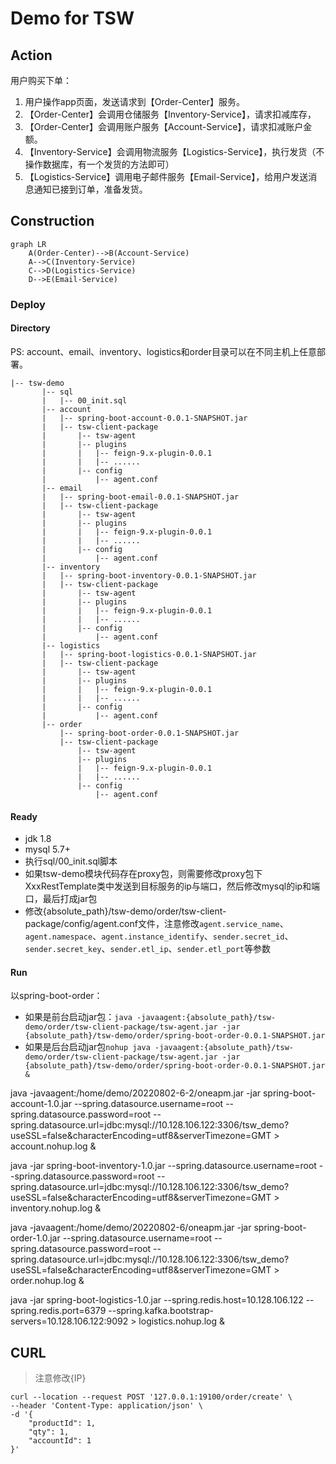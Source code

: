 # Demo for TSW

## Action

用户购买下单：
1. 用户操作app页面，发送请求到【Order-Center】服务。
2. 【Order-Center】会调用仓储服务【Inventory-Service】，请求扣减库存，
3. 【Order-Center】会调用账户服务【Account-Service】，请求扣减账户金额。
4. 【Inventory-Service】会调用物流服务【Logistics-Service】，执行发货（不操作数据库，有一个发货的方法即可）
5. 【Logistics-Service】调用电子邮件服务【Email-Service】，给用户发送消息通知已接到订单，准备发货。

## Construction

```mermaid
graph LR
    A(Order-Center)-->B(Account-Service)
    A-->C(Inventory-Service)
    C-->D(Logistics-Service)
    D-->E(Email-Service)
```

### Deploy

#### Directory

PS: account、email、inventory、logistics和order目录可以在不同主机上任意部署。
```
|-- tsw-demo
       |-- sql
       |   |-- 00_init.sql
       |-- account
       |   |-- spring-boot-account-0.0.1-SNAPSHOT.jar
       |   |-- tsw-client-package
       |       |-- tsw-agent
       |       |-- plugins
       |       |   |-- feign-9.x-plugin-0.0.1
       |       |   |-- ......
       |       |-- config
       |           |-- agent.conf
       |-- email
       |   |-- spring-boot-email-0.0.1-SNAPSHOT.jar
       |   |-- tsw-client-package
       |       |-- tsw-agent
       |       |-- plugins
       |       |   |-- feign-9.x-plugin-0.0.1
       |       |   |-- ......
       |       |-- config
       |           |-- agent.conf
       |-- inventory
       |   |-- spring-boot-inventory-0.0.1-SNAPSHOT.jar
       |   |-- tsw-client-package
       |       |-- tsw-agent
       |       |-- plugins
       |       |   |-- feign-9.x-plugin-0.0.1
       |       |   |-- ......
       |       |-- config
       |           |-- agent.conf
       |-- logistics
       |   |-- spring-boot-logistics-0.0.1-SNAPSHOT.jar
       |   |-- tsw-client-package
       |       |-- tsw-agent
       |       |-- plugins
       |       |   |-- feign-9.x-plugin-0.0.1
       |       |   |-- ......
       |       |-- config
       |           |-- agent.conf
       |-- order
           |-- spring-boot-order-0.0.1-SNAPSHOT.jar
           |-- tsw-client-package
               |-- tsw-agent
               |-- plugins
               |   |-- feign-9.x-plugin-0.0.1
               |   |-- ......
               |-- config
                   |-- agent.conf
```
#### Ready

- jdk 1.8
- mysql 5.7+
- 执行sql/00_init.sql脚本
- 如果tsw-demo模块代码存在proxy包，则需要修改proxy包下XxxRestTemplate类中发送到目标服务的ip与端口，然后修改mysql的ip和端口，最后打成jar包
- 修改{absolute_path}/tsw-demo/order/tsw-client-package/config/agent.conf文件，注意修改```agent.service_name```、```agent.namespace```、```agent.instance_identify```、```sender.secret_id```、```sender.secret_key```、```sender.etl_ip```、```sender.etl_port```等参数

#### Run

以spring-boot-order：
- 如果是前台启动jar包：```java -javaagent:{absolute_path}/tsw-demo/order/tsw-client-package/tsw-agent.jar -jar {absolute_path}/tsw-demo/order/spring-boot-order-0.0.1-SNAPSHOT.jar```
- 如果是后台启动jar包```nohup java -javaagent:{absolute_path}/tsw-demo/order/tsw-client-package/tsw-agent.jar -jar {absolute_path}/tsw-demo/order/spring-boot-order-0.0.1-SNAPSHOT.jar &```

java -javaagent:/home/demo/20220802-6-2/oneapm.jar -jar spring-boot-account-1.0.jar --spring.datasource.username=root --spring.datasource.password=root --spring.datasource.url=jdbc:mysql://10.128.106.122:3306/tsw_demo?useSSL=false&characterEncoding=utf8&serverTimezone=GMT > account.nohup.log &

java -jar spring-boot-inventory-1.0.jar --spring.datasource.username=root --spring.datasource.password=root --spring.datasource.url=jdbc:mysql://10.128.106.122:3306/tsw_demo?useSSL=false&characterEncoding=utf8&serverTimezone=GMT > inventory.nohup.log &

java -javaagent:/home/demo/20220802-6/oneapm.jar -jar spring-boot-order-1.0.jar --spring.datasource.username=root --spring.datasource.password=root --spring.datasource.url=jdbc:mysql://10.128.106.122:3306/tsw_demo?useSSL=false&characterEncoding=utf8&serverTimezone=GMT > order.nohup.log &


java -jar spring-boot-logistics-1.0.jar --spring.redis.host=10.128.106.122 --spring.redis.port=6379  --spring.kafka.bootstrap-servers=10.128.106.122:9092 > logistics.nohup.log &

## CURL

> 注意修改{IP}

```curl
curl --location --request POST '127.0.0.1:19100/order/create' \
--header 'Content-Type: application/json' \
-d '{
    "productId": 1,
    "qty": 1,
    "accountId": 1
}'
```
